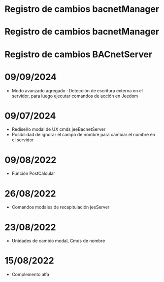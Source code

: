 # Registro de cambios bacnetManager

# Registro de cambios bacnetManager

# Registro de cambios BACnetServer


# 09/09/2024
- Modo avanzado agregado : Detección de escritura externa en el servidor, para luego ejecutar comandos de acción en Jeedom

# 09/07/2024
- Rediseño modal de UX cmds jeeBacnetServer
- Posibilidad de ignorar el campo de nombre para cambiar el nombre en el servidor

# 09/08/2022
- Función PostCalcular

# 26/08/2022
- Comandos modales de recapitulación jeeServer

# 23/08/2022
- Unidades de cambio modal, Cmds de nombre

# 15/08/2022
- Complemento alfa






